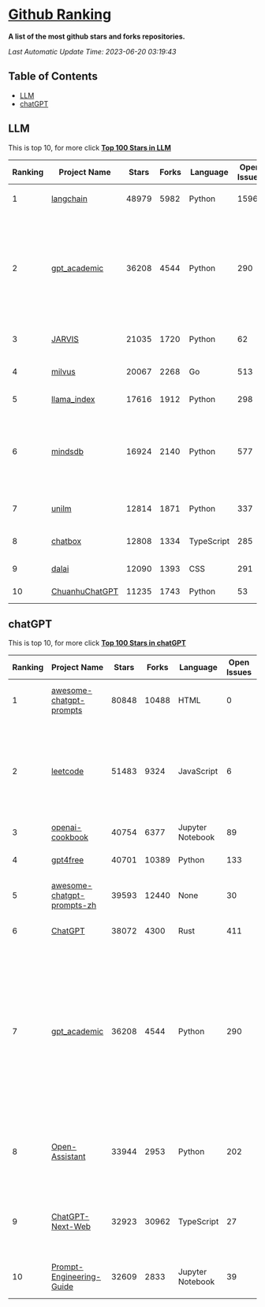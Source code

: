 [Github Ranking](./README.md)
==========

**A list of the most github stars and forks repositories.**

*Last Automatic Update Time: 2023-06-20 03:19:43*

## Table of Contents
 * [LLM](#LLM)
 * [chatGPT](#chatGPT)

## LLM

This is top 10, for more click **[Top 100 Stars in LLM](Top100/LLM.md)**

| Ranking | Project Name | Stars | Forks | Language | Open Issues | Description | Last Commit |
| ------- | ------------ | ----- | ----- | -------- | ----------- | ----------- | ----------- |
| 1 | [langchain](https://github.com/hwchase17/langchain) | 48979 | 5982 | Python | 1596 | ⚡ Building applications with LLMs through composability ⚡ | 2023-06-20T03:18:23Z |
| 2 | [gpt_academic](https://github.com/binary-husky/gpt_academic) | 36208 | 4544 | Python | 290 | 为ChatGPT/GLM提供图形交互界面，特别优化论文阅读润色体验，模块化设计支持自定义快捷按钮&函数插件，支持代码块表格显示，Tex公式双显示，支持Python和C++等项目剖析&自译解功能，PDF/LaTex论文翻译&总结功能，支持并行问询多种LLM模型，支持清华chatglm等本地模型。兼容复旦MOSS, llama, rwkv, 盘古, newbing, claude等 | 2023-06-19T13:41:35Z |
| 3 | [JARVIS](https://github.com/microsoft/JARVIS) | 21035 | 1720 | Python | 62 | JARVIS, a system to connect LLMs with ML community. Paper: https://arxiv.org/pdf/2303.17580.pdf | 2023-06-09T22:52:32Z |
| 4 | [milvus](https://github.com/milvus-io/milvus) | 20067 | 2268 | Go | 513 | A cloud-native vector database, storage for next generation AI applications | 2023-06-20T02:58:47Z |
| 5 | [llama_index](https://github.com/jerryjliu/llama_index) | 17616 | 1912 | Python | 298 | LlamaIndex (GPT Index) is a data framework for your LLM applications | 2023-06-20T01:45:34Z |
| 6 | [mindsdb](https://github.com/mindsdb/mindsdb) | 16924 | 2140 | Python | 577 | MindsDB is a Server for Artificial Intelligence Logic. Enabling developers to ship to production AI powered projects (from the latest LLMs, vector operations, state of the art time-series forecasting to Machine Learning) in a fast and scalable way.  | 2023-06-20T03:01:56Z |
| 7 | [unilm](https://github.com/microsoft/unilm) | 12814 | 1871 | Python | 337 | Large-scale Self-supervised Pre-training Across Tasks, Languages, and Modalities | 2023-06-17T14:41:26Z |
| 8 | [chatbox](https://github.com/Bin-Huang/chatbox) | 12808 | 1334 | TypeScript | 285 | Chatbox is a desktop app for GPT/LLM that supports Windows, Mac, Linux & Web Online | 2023-06-17T23:01:51Z |
| 9 | [dalai](https://github.com/cocktailpeanut/dalai) | 12090 | 1393 | CSS | 291 | The simplest way to run LLaMA on your local machine | 2023-06-12T17:24:00Z |
| 10 | [ChuanhuChatGPT](https://github.com/GaiZhenbiao/ChuanhuChatGPT) | 11235 | 1743 | Python | 53 | GUI for ChatGPT API and many LLMs | 2023-06-19T04:48:46Z |


## chatGPT

This is top 10, for more click **[Top 100 Stars in chatGPT](Top100/chatGPT.md)**

| Ranking | Project Name | Stars | Forks | Language | Open Issues | Description | Last Commit |
| ------- | ------------ | ----- | ----- | -------- | ----------- | ----------- | ----------- |
| 1 | [awesome-chatgpt-prompts](https://github.com/f/awesome-chatgpt-prompts) | 80848 | 10488 | HTML | 0 | This repo includes ChatGPT prompt curation to use ChatGPT better. | 2023-06-19T16:10:09Z |
| 2 | [leetcode](https://github.com/azl397985856/leetcode) | 51483 | 9324 | JavaScript | 6 | 推荐免费ChatGPT网站：www.lintcode.com/chat-gpt?utm_source=tf-github-lucifer  LeetCode Solutions: A Record of My Problem Solving Journey.( leetcode题解，记录自己的leetcode解题之路。) | 2023-06-13T16:05:38Z |
| 3 | [openai-cookbook](https://github.com/openai/openai-cookbook) | 40754 | 6377 | Jupyter Notebook | 89 | Examples and guides for using the OpenAI API | 2023-06-19T09:22:43Z |
| 4 | [gpt4free](https://github.com/xtekky/gpt4free) | 40701 | 10389 | Python | 133 | decentralising the Ai Industry, just some language model api's... | 2023-06-17T22:59:34Z |
| 5 | [awesome-chatgpt-prompts-zh](https://github.com/PlexPt/awesome-chatgpt-prompts-zh) | 39593 | 12440 | None | 30 | ChatGPT 中文调教指南。各种场景使用指南。学习怎么让它听你的话。 | 2023-06-19T03:00:36Z |
| 6 | [ChatGPT](https://github.com/lencx/ChatGPT) | 38072 | 4300 | Rust | 411 | 🔮 ChatGPT Desktop Application (Mac, Windows and Linux) | 2023-06-15T14:51:49Z |
| 7 | [gpt_academic](https://github.com/binary-husky/gpt_academic) | 36208 | 4544 | Python | 290 | 为ChatGPT/GLM提供图形交互界面，特别优化论文阅读润色体验，模块化设计支持自定义快捷按钮&函数插件，支持代码块表格显示，Tex公式双显示，支持Python和C++等项目剖析&自译解功能，PDF/LaTex论文翻译&总结功能，支持并行问询多种LLM模型，支持清华chatglm等本地模型。兼容复旦MOSS, llama, rwkv, 盘古, newbing, claude等 | 2023-06-19T13:41:35Z |
| 8 | [Open-Assistant](https://github.com/LAION-AI/Open-Assistant) | 33944 | 2953 | Python | 202 | OpenAssistant is a chat-based assistant that understands tasks, can interact with third-party systems, and retrieve information dynamically to do so. | 2023-06-19T23:58:10Z |
| 9 | [ChatGPT-Next-Web](https://github.com/Yidadaa/ChatGPT-Next-Web) | 32923 | 30962 | TypeScript | 27 | A well-designed cross-platform ChatGPT UI (Web / PWA / Linux / Win / MacOS). 一键拥有你自己的跨平台 ChatGPT 应用。 | 2023-06-20T00:57:54Z |
| 10 | [Prompt-Engineering-Guide](https://github.com/dair-ai/Prompt-Engineering-Guide) | 32609 | 2833 | Jupyter Notebook | 39 | 🐙 Guides, papers, lecture, notebooks and resources for prompt engineering | 2023-06-19T19:37:08Z |

